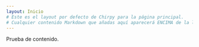 ```yaml
---
layout: Inicio
# Este es el layout por defecto de Chirpy para la página principal.
# Cualquier contenido Markdown que añadas aquí aparecerá ENCIMA de la lista de posts.
---
```

Prueba de contenido.

